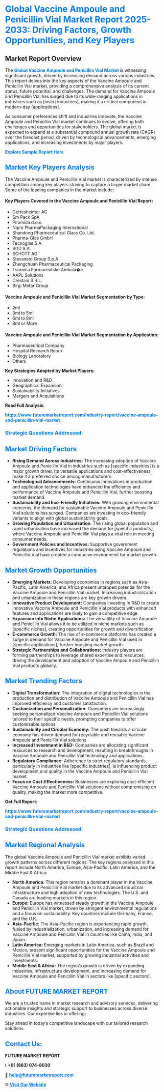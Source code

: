 <h1 style="color: #007BFF;">Global Vaccine Ampoule and Penicillin Vial Market Report 2025-2033: Driving Factors, Growth Opportunities, and Key Players</h1>

<section id="overview">
<h2>Market Report Overview</h2>
<p>The <a href="https://www.futuremarketreport.com/industry-report/vaccine-ampoule-and-penicillin-vial-market" style="color: #007BFF; text-decoration: none;"><strong>Global Vaccine Ampoule and Penicillin Vial Market</strong></a> is witnessing significant growth, driven by increasing demand across various industries. This report delves into the key aspects of the Vaccine Ampoule and Penicillin Vial market, providing a comprehensive analysis of its current status, future potential, and challenges. The demand for Vaccine Ampoule and Penicillin Vial has surged due to its wide-ranging applications in industries such as [insert industries], making it a critical component in modern-day [applications].</p>
<p>As consumer preferences shift and industries innovate, the Vaccine Ampoule and Penicillin Vial market continues to evolve, offering both challenges and opportunities for stakeholders. The global market is expected to expand at a substantial compound annual growth rate (CAGR) over the forecast period, driven by technological advancements, emerging applications, and increasing investments by major players.</p>
</section>

<section id="overview">
<p><a href="https://www.futuremarketreport.com/request-sample/reportId=78846" style="color: #007BFF; text-decoration: none;"><strong>Explore Sample Report Here</strong></a></p>
</section>

<section id="key-players">
<h2 style="color: #007BFF;">Market Key Players Analysis</h2>
<p>The Vaccine Ampoule and Penicillin Vial market is characterized by intense competition among key players striving to capture a larger market share. Some of the leading companies in the market include:</p>
<h4>Key Players Covered in the Vaccine Ampoule and Penicillin Vial Report:</h4>
<ul><li>Gerresheimer AG</li><li>Sm Pack SpA</li><li>Piramida d.o.o.</li><li>Nipro PharmaPackaging International</li><li>Shandong Pharmaceutical Glass Co. Ltd.</li><li>Pharma-Glas GmbH</li><li>Tecnoglas S.A</li><li>SGD S.A.</li><li>SCHOTT AG</li><li>Stevanato Group S.p.A.</li><li>Zhengchuan Pharmaceutical Packaging</li><li>Tvornica Farmaceutske Ambala�e</li><li>AAPL Solutions</li><li>Crestani S.R.L.</li><li>Birgi Mefar Group</li></ul>
<h4>Vaccine Ampoule and Penicillin Vial Market Segmentation by Type:</h4>
<ul><li>2ml</li><li>3ml to 5ml</li><li>6ml to 8ml</li><li>8ml or More</li></ul>

<h4>Vaccine Ampoule and Penicillin Vial Market Segmentation by Application:</h4>
<ul><li>Pharmaceutical Company</li><li>Hospital Research Room</li><li>Biology Laboratory</li><li>Others</li></ul>
<p><strong>Key Strategies Adopted by Market Players:</strong></p>
<ul>
<li>Innovation and R&D</li>
<li>Geographical Expansion</li>
<li>Sustainability Initiatives</li>
<li>Mergers and Acquisitions</li>
</ul>
</section>

<section>
<p><strong>Read Full Analysis: </strong></p><a href="https://www.futuremarketreport.com/industry-report/vaccine-ampoule-and-penicillin-vial-market" style="color: #007BFF; text-decoration: none;"><strong>https://www.futuremarketreport.com/industry-report/vaccine-ampoule-and-penicillin-vial-market</strong></a>
<h3 style="color: #007BFF;">Strategic Questions Addressed:</h3>
</section>

<section id="driving-factors">
<h2 style="color: #007BFF;">Market Driving Factors</h2>
<ul>
<li><strong>Rising Demand Across Industries:</strong> The increasing adoption of Vaccine Ampoule and Penicillin Vial in industries such as [specific industries] is a major growth driver. Its versatile applications and cost-effectiveness make it a preferred choice among manufacturers.</li>
<li><strong>Technological Advancements:</strong> Continuous innovations in production and application technologies have enhanced the efficiency and performance of Vaccine Ampoule and Penicillin Vial, further boosting market demand.</li>
<li><strong>Sustainability and Eco-Friendly Initiatives:</strong> With growing environmental concerns, the demand for sustainable Vaccine Ampoule and Penicillin Vial solutions has surged. Companies are investing in eco-friendly variants to align with global sustainability goals.</li>
<li><strong>Growing Population and Urbanization:</strong> The rising global population and rapid urbanization have increased the demand for [specific products], where Vaccine Ampoule and Penicillin Vial plays a vital role in meeting consumer needs.</li>
<li><strong>Government Policies and Incentives:</strong> Supportive government regulations and incentives for industries using Vaccine Ampoule and Penicillin Vial have created a conducive environment for market growth.</li>
</ul>
</section>

<section id="growth-opportunities">
<h2 style="color: #007BFF;">Market Growth Opportunities</h2>
<ul>
<li><strong>Emerging Markets:</strong> Developing economies in regions such as Asia-Pacific, Latin America, and Africa present untapped potential for the Vaccine Ampoule and Penicillin Vial market. Increasing industrialization and urbanization in these regions are key growth drivers.</li>
<li><strong>Innovative Product Development:</strong> Companies investing in R&D to create innovative Vaccine Ampoule and Penicillin Vial products with enhanced features and applications are likely to gain a competitive edge.</li>
<li><strong>Expansion into Niche Applications:</strong> The versatility of Vaccine Ampoule and Penicillin Vial allows it to be utilized in niche markets such as [specific niches], creating opportunities for growth and diversification.</li>
<li><strong>E-commerce Growth:</strong> The rise of e-commerce platforms has created a surge in demand for Vaccine Ampoule and Penicillin Vial used in [specific applications], further boosting market growth.</li>
<li><strong>Strategic Partnerships and Collaborations:</strong> Industry players are forming partnerships to leverage shared expertise and resources, driving the development and adoption of Vaccine Ampoule and Penicillin Vial products globally.</li>
</ul>
</section>

<section id="trending-factors">
<h2 style="color: #007BFF;">Market Trending Factors</h2>
<ul>
<li><strong>Digital Transformation:</strong> The integration of digital technologies in the production and distribution of Vaccine Ampoule and Penicillin Vial has improved efficiency and customer satisfaction.</li>
<li><strong>Customization and Personalization:</strong> Consumers are increasingly seeking personalized Vaccine Ampoule and Penicillin Vial solutions tailored to their specific needs, prompting companies to offer customizable options.</li>
<li><strong>Sustainability and Circular Economy:</strong> The push towards a circular economy has driven demand for recyclable and reusable Vaccine Ampoule and Penicillin Vial solutions.</li>
<li><strong>Increased Investment in R&D:</strong> Companies are allocating significant resources to research and development, resulting in breakthroughs in Vaccine Ampoule and Penicillin Vial technology and applications.</li>
<li><strong>Regulatory Compliance:</strong> Adherence to strict regulatory standards, particularly in industries like [specific industries], is influencing product development and quality in the Vaccine Ampoule and Penicillin Vial market.</li>
<li><strong>Focus on Cost-Effectiveness:</strong> Businesses are exploring cost-efficient Vaccine Ampoule and Penicillin Vial solutions without compromising on quality, making the market more competitive.</li>
</ul>
</section>

<section>
<p><strong>Get Full Report: </strong></p><a href="https://www.futuremarketreport.com/industry-report/vaccine-ampoule-and-penicillin-vial-market" style="color: #007BFF; text-decoration: none;"><strong>https://www.futuremarketreport.com/industry-report/vaccine-ampoule-and-penicillin-vial-market</strong></a>
<h3 style="color: #007BFF;">Strategic Questions Addressed:</h3>
</section>


<section id="regional-analysis">
<h2 style="color: #007BFF;">Market Regional Analysis</h2>
<p>The global Vaccine Ampoule and Penicillin Vial market exhibits varied growth patterns across different regions. The key regions analyzed in this report include North America, Europe, Asia-Pacific, Latin America, and the Middle East & Africa:</p>
<ul>
<li><strong>North America:</strong> This region remains a dominant player in the Vaccine Ampoule and Penicillin Vial market due to its advanced industrial infrastructure and high adoption of new technologies. The U.S. and Canada are leading markets in this region.</li>
<li><strong>Europe:</strong> Europe has witnessed steady growth in the Vaccine Ampoule and Penicillin Vial market, driven by stringent environmental regulations and a focus on sustainability. Key countries include Germany, France, and the U.K.</li>
<li><strong>Asia-Pacific:</strong> The Asia-Pacific region is experiencing rapid growth, fueled by industrialization, urbanization, and increasing demand for Vaccine Ampoule and Penicillin Vial in countries like China, India, and Japan.</li>
<li><strong>Latin America:</strong> Emerging markets in Latin America, such as Brazil and Mexico, present significant opportunities for the Vaccine Ampoule and Penicillin Vial market, supported by growing industrial activities and investments.</li>
<li><strong>Middle East & Africa:</strong> The region’s growth is driven by expanding industries, infrastructure development, and increasing demand for Vaccine Ampoule and Penicillin Vial in sectors like [specific sectors].</li>
</ul>
</section>

<footer>
<h2 style="color: #007BFF;">About FUTURE MARKET REPORT</h2>
<p>We are a trusted name in market research and advisory services, delivering actionable insights and strategic support to businesses across diverse industries. Our expertise lies in offering:</p>

<p>Stay ahead in today’s competitive landscape with our tailored research solutions.</p>

<h2 style="color: #007BFF;">Contact Us:</h2>
<p><strong>FUTURE MARKET REPORT</strong></p>
<p>📞 <strong>+91 (883) 074-8030</strong></p>
<p>📧 <strong><a href="mailto:help@futuremarketreport.com" style="color: #007BFF;">help@futuremarketreport.com</a></strong></p>
<p>🌐 <strong><a href="https://www.futuremarketreport.com/" style="color: #007BFF;">Visit Our Website</a></strong></p>
</footer>